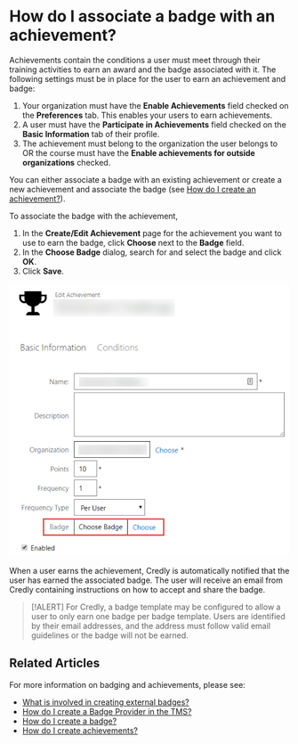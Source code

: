 # How do I associate a badge with an achievement?

Achievements contain the conditions a user must meet through their training activities to earn an award and the badge associated with it. The following settings must be in place for the user to earn an achievement and badge:

1. Your organization must have the **Enable Achievements** field checked on the **Preferences** tab. This enables your users to earn achievements.
1. A user must have the **Participate in Achievements** field checked on the **Basic Information** tab of their profile.
1. The achievement must belong to the organization the user belongs to OR the course must have the **Enable achievements for outside organizations** checked.

You can either associate a badge with an existing achievement or create a new achievement and associate the badge (see [How do I create an achievement?](create-achievements-to-motivate-learners.md)).

To associate the badge with the achievement,
1. In the **Create/Edit Achievement** page for the achievement you want to use to earn the badge, click **Choose** next to the **Badge** field.
1. In the **Choose Badge** dialog, search for and select the badge and click **OK**.
1. Click **Save**.

![](/tms/images/associate-badge-image.png)

When a user earns the achievement, Credly is automatically notified that the user has earned the associated badge. The user will receive an email from Credly containing instructions on how to accept and share the badge.

> [!ALERT] For Credly, a badge template may be configured to allow a user to only earn one badge per badge template. Users are identified by their email addresses, and the address must follow valid email guidelines or the badge will not be earned.

## Related Articles

For more information on badging and achievements, please see:

- [What is involved in creating external badges?](badge-process.md)
- [How do I create a Badge Provider in the TMS?](create-badge-provider.md)
- [How do I create a badge?](create-badge.md)
- [How do I create achievements?](create-achievements-to-motivate-learners.md)
